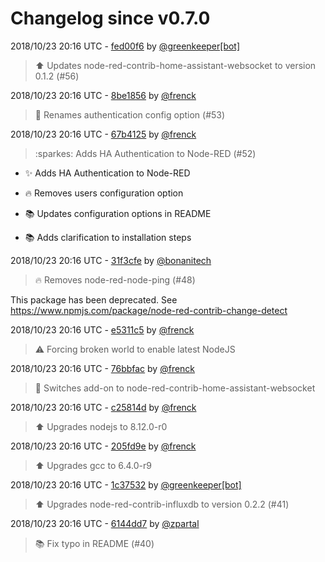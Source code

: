 # Changelog since v0.7.0

2018/10/23 20:16 UTC - [fed00f6](https://github.com/hassio-addons/addon-node-red/commit/fed00f620b0c367b7694abd21c73fbe234117ef6) by [@greenkeeper[bot]](https://github.com/apps/greenkeeper)
> :arrow_up: Updates node-red-contrib-home-assistant-websocket to version 0.1.2 (#56) 

2018/10/23 20:16 UTC - [8be1856](https://github.com/hassio-addons/addon-node-red/commit/8be1856676bbdbbec0a9d9a21d1f91b03e7c56cb) by [@frenck](https://github.com/frenck)
> :tractor: Renames authentication config option (#53) 

2018/10/23 20:16 UTC - [67b4125](https://github.com/hassio-addons/addon-node-red/commit/67b4125d5b5c0912f7b793e72109adb99d88d9a7) by [@frenck](https://github.com/frenck)
> :sparkes: Adds HA Authentication to Node-RED (#52)

* :sparkles: Adds HA Authentication to Node-RED

* :fire: Removes users configuration option

* :books: Updates configuration options in README

* :books: Adds clarification to installation steps 

2018/10/23 20:16 UTC - [31f3cfe](https://github.com/hassio-addons/addon-node-red/commit/31f3cfe7f149f903c1cd46470010b2cfce02f2f5) by [@bonanitech](https://github.com/bonanitech)
> :fire: Removes node-red-node-ping (#48)

This package has been deprecated. See https://www.npmjs.com/package/node-red-contrib-change-detect 

2018/10/23 20:16 UTC - [e5311c5](https://github.com/hassio-addons/addon-node-red/commit/e5311c5bd1f15e4f811b87487b94416f615a7cb1) by [@frenck](https://github.com/frenck)
> :warning: Forcing broken world to enable latest NodeJS 

2018/10/23 20:16 UTC - [76bbfac](https://github.com/hassio-addons/addon-node-red/commit/76bbfac085dab23e8e7651e353802f91458df37e) by [@frenck](https://github.com/frenck)
> :tractor: Switches add-on to node-red-contrib-home-assistant-websocket 

2018/10/23 20:16 UTC - [c25814d](https://github.com/hassio-addons/addon-node-red/commit/c25814d3b627a1bb4f787d40cd012a984c470db0) by [@frenck](https://github.com/frenck)
> :arrow_up: Upgrades nodejs to 8.12.0-r0 

2018/10/23 20:16 UTC - [205fd9e](https://github.com/hassio-addons/addon-node-red/commit/205fd9e17f4d8baf773c511ea07f8b1b4067b159) by [@frenck](https://github.com/frenck)
> :arrow_up: Upgrades gcc to 6.4.0-r9 

2018/10/23 20:16 UTC - [1c37532](https://github.com/hassio-addons/addon-node-red/commit/1c37532b02fde5517caddba5edabb89c2bd9919f) by [@greenkeeper[bot]](https://github.com/apps/greenkeeper)
> :arrow_up: Upgrades node-red-contrib-influxdb to version 0.2.2 (#41) 

2018/10/23 20:16 UTC - [6144dd7](https://github.com/hassio-addons/addon-node-red/commit/6144dd77185e0f04aa676803c4518171c0db5be7) by [@zpartal](https://github.com/zpartal)
> :books: Fix typo in README (#40) 

